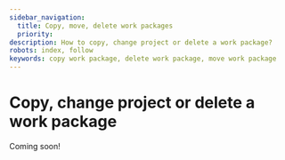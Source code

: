 ```yaml
---
sidebar_navigation:
  title: Copy, move, delete work packages
  priority: 
description: How to copy, change project or delete a work package?
robots: index, follow
keywords: copy work package, delete work package, move work package
---
```


# Copy, change project or delete a work package

Coming soon!

